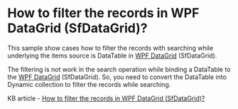 # How to filter the records in WPF DataGrid (SfDataGrid)?

This sample show cases how to filter the records with searching while underlying the items source is DataTable in [WPF DataGrid](https://www.syncfusion.com/wpf-controls/datagrid) (SfDataGrid).

The filtering is not work in the search operation while binding a DataTable to the [WPF DataGrid](https://www.syncfusion.com/wpf-controls/datagrid) (SfDataGrid). So, you need to convert the DataTable into Dynamic collection to filter the records while searching.

KB article - [How to filter the records in WPF DataGrid (SfDataGrid)?](https://www.syncfusion.com/kb/9290/how-to-filter-the-records-with-searching-when-underlying-items-source-is-datatable-in-wpf)
